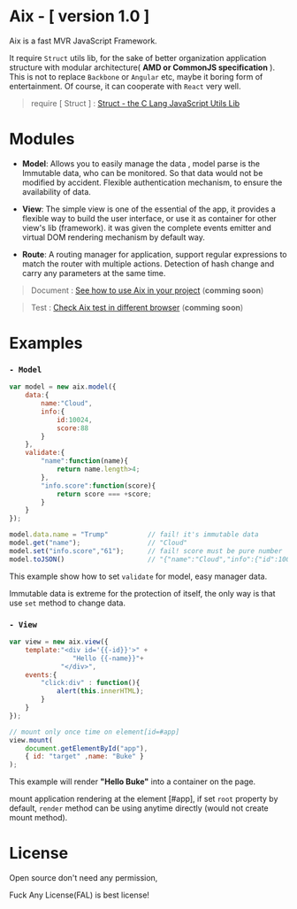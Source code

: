 
# Aix - [ version 1.0 ]

Aix is a fast MVR JavaScript Framework. 

It require `Struct` utils lib, for the sake of better organization application structure with modular architecture( **AMD or CommonJS specification** ). This is not to replace `Backbone` or `Angular` etc, maybe it boring form of entertainment. Of course, it can cooperate with `React` very well.

> require [ Struct ] : [ Struct - the C Lang JavaScript Utils Lib ](https://github.com/DemonCloud/struct)

# Modules

- **Model**: Allows you to easily manage the data , model parse is the Immutable data, who can be monitored. So that data would not be modified by accident. Flexible authentication mechanism, to ensure the availability of data.


- **View**: The simple view is one of the essential of the app, it provides a flexible way to build the user interface, or use it as container for other view's lib (framework). it was given the complete events emitter and virtual DOM rendering mechanism by default way.


- **Route**: A routing manager for application, support regular expressions to match the router with multiple actions. Detection of hash change and carry any parameters at the same time.

> Document : [See how to use Aix in your project](https://github.com/DemonCloud/aix) (**comming soon**)

> Test : [Check Aix test in different browser](https://github.com/DemonCloud/aix) (**comming soon**)

# Examples
### ` - Model `

```javascript
var model = new aix.model({
	data:{
		name:"Cloud",
		info:{
			id:10024,
			score:88
		}
	},
	validate:{
		"name":function(name){
			return name.length>4;
		},
		"info.score":function(score){
			return score === +score;
		}
	}
});

model.data.name = "Trump"          // fail! it's immutable data
model.get("name");                 // "Cloud"
model.set("info.score","61");      // fail! score must be pure number
model.toJSON()                     // "{"name":"Cloud","info":{"id":10024,"score":88}}"
```

This example show how to set `validate` for model, easy manager data.

Immutable data is extreme for the protection of itself,  the only way is that use `set` method to change data.

### ` - View `

```javascript
var view = new aix.view({
	template:"<div id='{{-id}}'>" +
				"Hello {{-name}}"+
			 "</div>",
	events:{
		"click:div" : function(){
			alert(this.innerHTML);
		}
	}
});

// mount only once time on element[id=#app]
view.mount(
	document.getElementById("app"),
	{ id: "target" ,name: "Buke" }
);
```
This example will render **"Hello Buke"** into a container on the page.

mount application rendering at the element [#app], if set `root` property by default, `render` method can be using anytime directly (would not create mount method).

# License

Open source don't need any permission, 

Fuck Any License(FAL) is best license!



